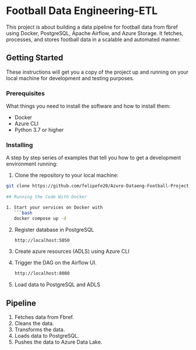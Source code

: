 # Football Data Engineering-ETL

This project is about building a data pipeline for football data from fbref using Docker, PostgreSQL, Apache Airflow, and Azure Storage. It fetches, processes, and stores football data in a scalable and automated manner.

## Getting Started

These instructions will get you a copy of the project up and running on your local machine for development and testing purposes.

### Prerequisites

What things you need to install the software and how to install them:

- Docker
- Azure CLI
- Python 3.7 or higher

### Installing

A step by step series of examples that tell you how to get a development environment running:

1. Clone the repository to your local machine:

```bash
git clone https://github.com/felipefe20/Azure-Dataeng-Football-Project.git
   
## Running the Code With Docker

1. Start your services on Docker with
   ```bash
   docker compose up -d
   ``` 


2. Register database in PostgreSQL
   ```bash
   http://localhost:5050
   ``` 

3. Create azure resources (ADLS) using Azure CLI


4. Trigger the DAG on the Airflow UI.
   ```bash
   http://localhost:8080
   ``` 

5. Load data to PostgreSQL and ADLS


## Pipeline
1. Fetches data from Fbref.
2. Cleans the data.
3. Transforms the data.
4. Loads data to PostgreSQL.
4. Pushes the data to Azure Data Lake.

